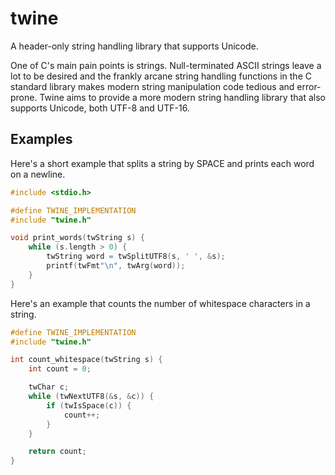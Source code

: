 # twine
A header-only string handling library that supports Unicode.

One of C's main pain points is strings. Null-terminated ASCII strings leave a
lot to be desired and the frankly arcane string handling functions in the C
standard library makes modern string manipulation code tedious and error-prone.
Twine aims to provide a more modern string handling library that also supports
Unicode, both UTF-8 and UTF-16.

## Examples

Here's a short example that splits a string by SPACE and prints each word on a
newline.

```c
#include <stdio.h>

#define TWINE_IMPLEMENTATION
#include "twine.h"

void print_words(twString s) {
    while (s.length > 0) {
        twString word = twSplitUTF8(s, ' ', &s);
        printf(twFmt"\n", twArg(word));
    }
}
```

Here's an example that counts the number of whitespace characters in a string.

```c
#define TWINE_IMPLEMENTATION
#include "twine.h"

int count_whitespace(twString s) {
    int count = 0;

    twChar c;
    while (twNextUTF8(&s, &c)) {
        if (twIsSpace(c)) {
            count++;
        }
    }

    return count;
}
```
